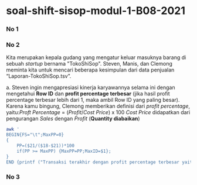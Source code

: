 # soal-shift-sisop-modul-1-B08-2021
 
### No 1


### No 2

Kita merupakan kepala gudang yang mengatur keluar masuknya barang di sebuah _startup_ bernama "TokoShiSop". Steven, Manis, dan Clemong meminta kita untuk mencari beberapa kesimpulan dari data penjualan “Laporan-TokoShiSop.tsv”.

a. Steven ingin mengapresiasi kinerja karyawannya selama ini dengan mengetahui **Row ID** dan **profit percentage terbesar** (jika hasil profit percentage terbesar lebih dari 1, maka ambil Row ID yang paling besar). Karena kamu bingung, Clemong memberikan definisi dari _profit percentage_, yaitu:_Proft Percentage_ = (_Profit_/_Cost Price_) x 100
_Cost Price_ didapatkan dari pengurangan _Sales_ dengan _Profit_ (**Quantity diabaikan**)

```bash
awk '
BEGIN{FS="\t";MaxPP=0}
{
    PP=($21/($18-$21))*100
    if(PP >= MaxPP) {MaxPP=PP;MaxID=$1};
}
END {printf ("Transaksi terakhir dengan profit percentage terbesar yaitu %d dengan persentase %d%%.\n",MaxID,MaxPP)}' Laporan-TokoShiSop.tsv > hasil.tx
```

### No 3

